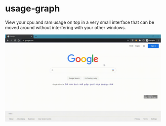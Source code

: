 # usage-graph
View your cpu and ram usage on top in a very small interface that can be moved around without interfering with your other windows.  

![](https://github.com/Salman-Sali/usage-graph/blob/main/working.gif)
